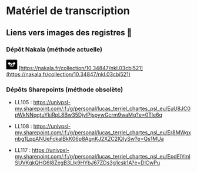 # Matériel de transcription 

## Liens vers images des registres :camera_flash: 

### Dépôt Nakala (méthode actuelle)

<img src="../assets/nakala-square.svg" width="30px" height="30px"> [https://nakala.fr/collection/10.34847/nkl.03cbi521](https://nakala.fr/collection/10.34847/nkl.03cbi521) 

### Dépôts Sharepoints (méthode obsolète)

- LL105 : https://univpsl-my.sharepoint.com/:f:/g/personal/lucas_terriel_chartes_psl_eu/EuU8JC0pWkNNqqtuYkiRpL8Bw35DjylPjspywGcrm9waMg?e=0Tle6q

- LL108 : https://univpsl-my.sharepoint.com/:f:/g/personal/lucas_terriel_chartes_psl_eu/Er8MWgxnbg1LppANUeFckaIBkK06p8AgnKJ2XZC2lQIySw?e=Qs1MUa

- LL117 : https://univpsl-my.sharepoint.com/:f:/g/personal/lucas_terriel_chartes_psl_eu/EpdElYmISUVKgkQHG6I8ZegB3Llk9HYbJ67ZDs3g1csk1A?e=DlCwPu
